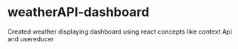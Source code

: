 # weatherAPI-dashboard
Created weather displaying dashboard using react concepts like context Api and usereducer
